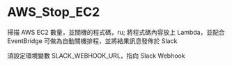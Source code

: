 # AWS_Stop_EC2
掃描 AWS EC2 數量，並關機的程式碼，ru; 將程式碼內容放上 Lambda，並配合 EventBridge 可做為自動關機排程，並將結果訊息發佈於 Slack

須設定環境變數 SLACK_WEBHOOK_URL，指向 Slack Webhook
